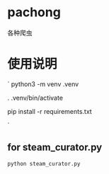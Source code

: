 # pachong
各种爬虫

# 使用说明

`
python3 -m venv .venv

. .venv/bin/activate 

pip install -r requirements.txt

`


## for steam_curator.py

`python steam_curator.py `